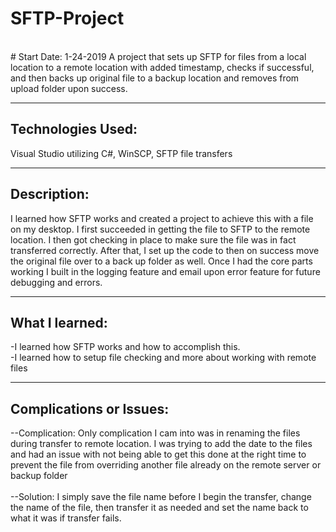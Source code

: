 # SFTP-Project
<br>
# Start Date: 1-24-2019
A project that sets up  SFTP for files from a local location to a remote location with added timestamp, checks if successful, and then backs up original file to a backup location and removes from upload folder upon success.

--------------------
Technologies Used:
--------------------
Visual Studio utilizing C#, WinSCP, SFTP file transfers

--------------
Description:
--------------
I learned how SFTP works and created a project to achieve this with a file on my desktop. I first succeeded in getting the file to SFTP to the remote location. I then got checking in place to make sure the file was in fact transferred correctly. After that, I set up the code to then on success move the original file over to a back up folder as well. Once I had the core parts working I built in the logging feature and email upon error feature for future debugging and errors.

-----------------
What I learned:
-----------------
-I learned how SFTP works and how to accomplish this.
<br>
-I learned how to setup file checking and more about working with remote files

--------------------------
Complications or Issues:
--------------------------

--Complication: Only complication I cam into was in renaming the files during transfer to remote location. I was trying to add the date to the files and had an issue with not being able to get this done at the right time to prevent the file from overriding another file already on the remote server or backup folder
<br>
<br>
--Solution: I simply save the file name before I begin the transfer, change the name of the file, then transfer it as needed and set the name back to what it was if transfer fails.
